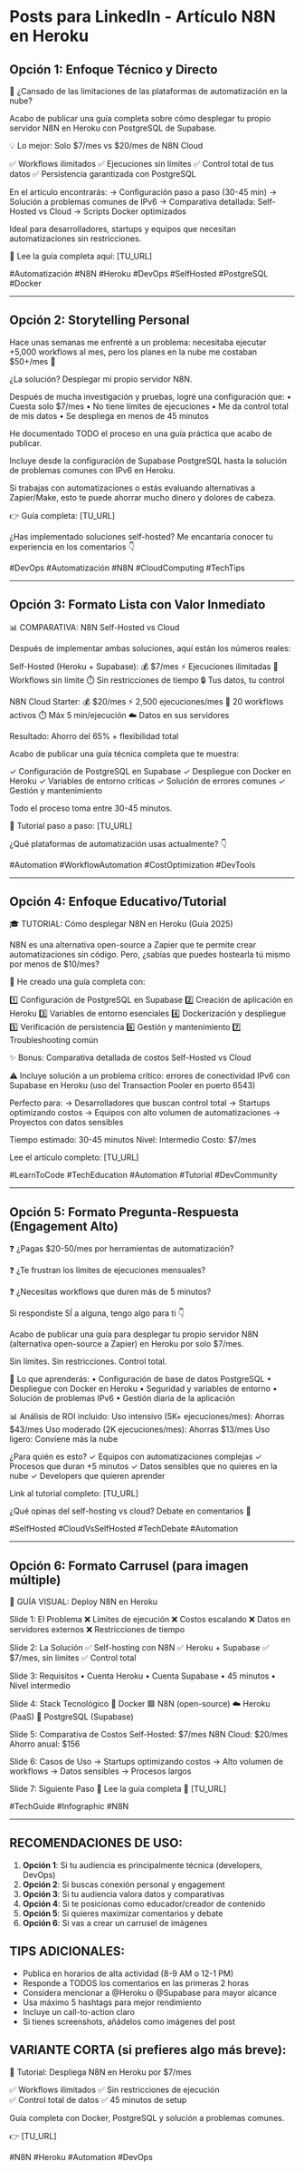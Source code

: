 # Posts para LinkedIn - Artículo N8N en Heroku

## Opción 1: Enfoque Técnico y Directo

🚀 ¿Cansado de las limitaciones de las plataformas de automatización en la nube?

Acabo de publicar una guía completa sobre cómo desplegar tu propio servidor N8N en Heroku con PostgreSQL de Supabase.

💡 Lo mejor: Solo $7/mes vs $20/mes de N8N Cloud

✅ Workflows ilimitados
✅ Ejecuciones sin límites
✅ Control total de tus datos
✅ Persistencia garantizada con PostgreSQL

En el artículo encontrarás:
→ Configuración paso a paso (30-45 min)
→ Solución a problemas comunes de IPv6
→ Comparativa detallada: Self-Hosted vs Cloud
→ Scripts Docker optimizados

Ideal para desarrolladores, startups y equipos que necesitan automatizaciones sin restricciones.

🔗 Lee la guía completa aquí: [TU_URL]

#Automatización #N8N #Heroku #DevOps #SelfHosted #PostgreSQL #Docker

---

## Opción 2: Storytelling Personal

Hace unas semanas me enfrenté a un problema: necesitaba ejecutar +5,000 workflows al mes, pero los planes en la nube me costaban $50+/mes 💸

¿La solución? Desplegar mi propio servidor N8N.

Después de mucha investigación y pruebas, logré una configuración que:
• Cuesta solo $7/mes
• No tiene límites de ejecuciones
• Me da control total de mis datos
• Se despliega en menos de 45 minutos

He documentado TODO el proceso en una guía práctica que acabo de publicar.

Incluye desde la configuración de Supabase PostgreSQL hasta la solución de problemas comunes con IPv6 en Heroku.

Si trabajas con automatizaciones o estás evaluando alternativas a Zapier/Make, esto te puede ahorrar mucho dinero y dolores de cabeza.

👉 Guía completa: [TU_URL]

¿Has implementado soluciones self-hosted? Me encantaría conocer tu experiencia en los comentarios 👇

#DevOps #Automatización #N8N #CloudComputing #TechTips

---

## Opción 3: Formato Lista con Valor Inmediato

📊 COMPARATIVA: N8N Self-Hosted vs Cloud

Después de implementar ambas soluciones, aquí están los números reales:

Self-Hosted (Heroku + Supabase):
💰 $7/mes
⚡ Ejecuciones ilimitadas
📁 Workflows sin límite
⏱️ Sin restricciones de tiempo
🔒 Tus datos, tu control

N8N Cloud Starter:
💰 $20/mes
⚡ 2,500 ejecuciones/mes
📁 20 workflows activos
⏱️ Máx 5 min/ejecución
☁️ Datos en sus servidores

Resultado: Ahorro del 65% + flexibilidad total

Acabo de publicar una guía técnica completa que te muestra:

✓ Configuración de PostgreSQL en Supabase
✓ Despliegue con Docker en Heroku
✓ Variables de entorno críticas
✓ Solución de errores comunes
✓ Gestión y mantenimiento

Todo el proceso toma entre 30-45 minutos.

🔗 Tutorial paso a paso: [TU_URL]

¿Qué plataformas de automatización usas actualmente? 👇

#Automation #WorkflowAutomation #CostOptimization #DevTools

---

## Opción 4: Enfoque Educativo/Tutorial

🎓 TUTORIAL: Cómo desplegar N8N en Heroku (Guía 2025)

N8N es una alternativa open-source a Zapier que te permite crear automatizaciones sin código. Pero, ¿sabías que puedes hostearla tú mismo por menos de $10/mes?

📝 He creado una guía completa con:

1️⃣ Configuración de PostgreSQL en Supabase
2️⃣ Creación de aplicación en Heroku
3️⃣ Variables de entorno esenciales
4️⃣ Dockerización y despliegue
5️⃣ Verificación de persistencia
6️⃣ Gestión y mantenimiento
7️⃣ Troubleshooting común

✨ Bonus: Comparativa detallada de costos Self-Hosted vs Cloud

⚠️ Incluye solución a un problema crítico: errores de conectividad IPv6 con Supabase en Heroku (uso del Transaction Pooler en puerto 6543)

Perfecto para:
→ Desarrolladores que buscan control total
→ Startups optimizando costos
→ Equipos con alto volumen de automatizaciones
→ Proyectos con datos sensibles

Tiempo estimado: 30-45 minutos
Nivel: Intermedio
Costo: $7/mes

Lee el artículo completo: [TU_URL]

#LearnToCode #TechEducation #Automation #Tutorial #DevCommunity

---

## Opción 5: Formato Pregunta-Respuesta (Engagement Alto)

❓ ¿Pagas $20-50/mes por herramientas de automatización?

❓ ¿Te frustran los límites de ejecuciones mensuales?

❓ ¿Necesitas workflows que duren más de 5 minutos?

Si respondiste SÍ a alguna, tengo algo para ti 👇

Acabo de publicar una guía para desplegar tu propio servidor N8N (alternativa open-source a Zapier) en Heroku por solo $7/mes.

Sin límites. Sin restricciones. Control total.

🎯 Lo que aprenderás:
• Configuración de base de datos PostgreSQL
• Despliegue con Docker en Heroku
• Seguridad y variables de entorno
• Solución de problemas IPv6
• Gestión diaria de la aplicación

📊 Análisis de ROI incluido:
Uso intensivo (5K+ ejecuciones/mes): Ahorras $43/mes
Uso moderado (2K ejecuciones/mes): Ahorras $13/mes
Uso ligero: Conviene más la nube

¿Para quién es esto?
✓ Equipos con automatizaciones complejas
✓ Procesos que duran +5 minutos
✓ Datos sensibles que no quieres en la nube
✓ Developers que quieren aprender

Link al tutorial completo: [TU_URL]

¿Qué opinas del self-hosting vs cloud? Debate en comentarios 💬

#SelfHosted #CloudVsSelfHosted #TechDebate #Automation

---

## Opción 6: Formato Carrusel (para imagen múltiple)

🔄 GUÍA VISUAL: Deploy N8N en Heroku

Slide 1: El Problema
❌ Límites de ejecución
❌ Costos escalando
❌ Datos en servidores externos
❌ Restricciones de tiempo

Slide 2: La Solución
✅ Self-hosting con N8N
✅ Heroku + Supabase
✅ $7/mes, sin límites
✅ Control total

Slide 3: Requisitos
• Cuenta Heroku
• Cuenta Supabase
• 45 minutos
• Nivel intermedio

Slide 4: Stack Tecnológico
🐳 Docker
🟩 N8N (open-source)
☁️ Heroku (PaaS)
🐘 PostgreSQL (Supabase)

Slide 5: Comparativa de Costos
Self-Hosted: $7/mes
N8N Cloud: $20/mes
Ahorro anual: $156

Slide 6: Casos de Uso
→ Startups optimizando costos
→ Alto volumen de workflows
→ Datos sensibles
→ Procesos largos

Slide 7: Siguiente Paso
📖 Lee la guía completa
🔗 [TU_URL]

#TechGuide #Infographic #N8N

---

## RECOMENDACIONES DE USO:

1. **Opción 1**: Si tu audiencia es principalmente técnica (developers, DevOps)
2. **Opción 2**: Si buscas conexión personal y engagement
3. **Opción 3**: Si tu audiencia valora datos y comparativas
4. **Opción 4**: Si te posicionas como educador/creador de contenido
5. **Opción 5**: Si quieres maximizar comentarios y debate
6. **Opción 6**: Si vas a crear un carrusel de imágenes

## TIPS ADICIONALES:

- Publica en horarios de alta actividad (8-9 AM o 12-1 PM)
- Responde a TODOS los comentarios en las primeras 2 horas
- Considera mencionar a @Heroku o @Supabase para mayor alcance
- Usa máximo 5 hashtags para mejor rendimiento
- Incluye un call-to-action claro
- Si tienes screenshots, añádelos como imágenes del post

## VARIANTE CORTA (si prefieres algo más breve):

🚀 Tutorial: Despliega N8N en Heroku por $7/mes

✅ Workflows ilimitados
✅ Sin restricciones de ejecución  
✅ Control total de datos
✅ 45 minutos de setup

Guía completa con Docker, PostgreSQL y solución a problemas comunes.

👉 [TU_URL]

#N8N #Heroku #Automation #DevOps

